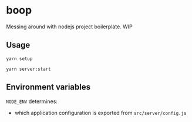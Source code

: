# boop
Messing around with nodejs project boilerplate. WIP

## Usage
`yarn setup`

`yarn server:start`

## Environment variables
`NODE_ENV` determines:
  * which application configuration is exported from `src/server/config.js`
